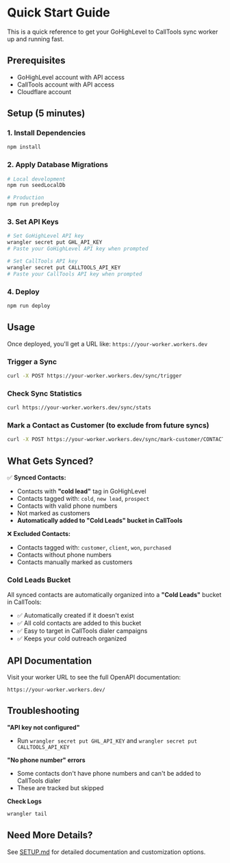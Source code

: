 # Quick Start Guide

This is a quick reference to get your GoHighLevel to CallTools sync worker up and running fast.

## Prerequisites

- GoHighLevel account with API access
- CallTools account with API access
- Cloudflare account

## Setup (5 minutes)

### 1. Install Dependencies
```bash
npm install
```

### 2. Apply Database Migrations
```bash
# Local development
npm run seedLocalDb

# Production
npm run predeploy
```

### 3. Set API Keys
```bash
# Set GoHighLevel API key
wrangler secret put GHL_API_KEY
# Paste your GoHighLevel API key when prompted

# Set CallTools API key
wrangler secret put CALLTOOLS_API_KEY
# Paste your CallTools API key when prompted
```

### 4. Deploy
```bash
npm run deploy
```

## Usage

Once deployed, you'll get a URL like: `https://your-worker.workers.dev`

### Trigger a Sync
```bash
curl -X POST https://your-worker.workers.dev/sync/trigger
```

### Check Sync Statistics
```bash
curl https://your-worker.workers.dev/sync/stats
```

### Mark a Contact as Customer (to exclude from future syncs)
```bash
curl -X POST https://your-worker.workers.dev/sync/mark-customer/CONTACT_ID
```

## What Gets Synced?

✅ **Synced Contacts:**
- Contacts with **"cold lead"** tag in GoHighLevel
- Contacts tagged with: `cold`, `new lead`, `prospect`
- Contacts with valid phone numbers
- Not marked as customers
- **Automatically added to "Cold Leads" bucket in CallTools**

❌ **Excluded Contacts:**
- Contacts tagged with: `customer`, `client`, `won`, `purchased`
- Contacts without phone numbers
- Contacts manually marked as customers

### Cold Leads Bucket

All synced contacts are automatically organized into a **"Cold Leads"** bucket in CallTools:
- ✅ Automatically created if it doesn't exist
- ✅ All cold contacts are added to this bucket
- ✅ Easy to target in CallTools dialer campaigns
- ✅ Keeps your cold outreach organized

## API Documentation

Visit your worker URL to see the full OpenAPI documentation:
```
https://your-worker.workers.dev/
```

## Troubleshooting

**"API key not configured"**
- Run `wrangler secret put GHL_API_KEY` and `wrangler secret put CALLTOOLS_API_KEY`

**"No phone number" errors**
- Some contacts don't have phone numbers and can't be added to CallTools dialer
- These are tracked but skipped

**Check Logs**
```bash
wrangler tail
```

## Need More Details?

See [SETUP.md](./SETUP.md) for detailed documentation and customization options.
